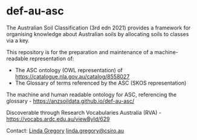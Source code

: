 # def-au-asc

The Australian Soil Classification (3rd edn 2021) provides a framework for organising knowledge about Australian soils by allocating soils to classes via a key. 

This repository is for the preparation and maintenance of a machine-readable representation of:
- The ASC ontology (OWL representation) of https://catalogue.nla.gov.au/catalog/8558027
- The Glossary of terms referenced by the ASC (SKOS representation)

The machine and human readable ontology for ASC, referencing the glossary - https://anzsoildata.github.io/def-au-asc/

Discoverable through Research Vocabularies Australia (RVA) - https://vocabs.ardc.edu.au/viewById/629

Contact: 
[Linda Gregory](https://orcid.org/0000-0002-0693-1899)
linda.gregory@csiro.au 
